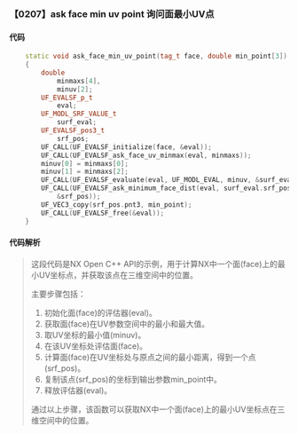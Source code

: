 ### 【0207】ask face min uv point 询问面最小UV点

#### 代码

```cpp
    static void ask_face_min_uv_point(tag_t face, double min_point[3])  
    {  
        double  
            minmaxs[4],  
            minuv[2];  
        UF_EVALSF_p_t  
            eval;  
        UF_MODL_SRF_VALUE_t  
            surf_eval;  
        UF_EVALSF_pos3_t  
            srf_pos;  
        UF_CALL(UF_EVALSF_initialize(face, &eval));  
        UF_CALL(UF_EVALSF_ask_face_uv_minmax(eval, minmaxs));  
        minuv[0] = minmaxs[0];  
        minuv[1] = minmaxs[2];  
        UF_CALL(UF_EVALSF_evaluate(eval, UF_MODL_EVAL, minuv, &surf_eval));  
        UF_CALL(UF_EVALSF_ask_minimum_face_dist(eval, surf_eval.srf_pos,  
            &srf_pos));  
        UF_VEC3_copy(srf_pos.pnt3, min_point);  
        UF_CALL(UF_EVALSF_free(&eval));  
    }

```

#### 代码解析

> 这段代码是NX Open C++ API的示例，用于计算NX中一个面(face)上的最小UV坐标点，并获取该点在三维空间中的位置。
>
> 主要步骤包括：
>
> 1. 初始化面(face)的评估器(eval)。
> 2. 获取面(face)在UV参数空间中的最小和最大值。
> 3. 取UV坐标的最小值(minuv)。
> 4. 在该UV坐标处评估面(face)。
> 5. 计算面(face)在UV坐标处与原点之间的最小距离，得到一个点(srf_pos)。
> 6. 复制该点(srf_pos)的坐标到输出参数min_point中。
> 7. 释放评估器(eval)。
>
> 通过以上步骤，该函数可以获取NX中一个面(face)上的最小UV坐标点在三维空间中的位置。
>
